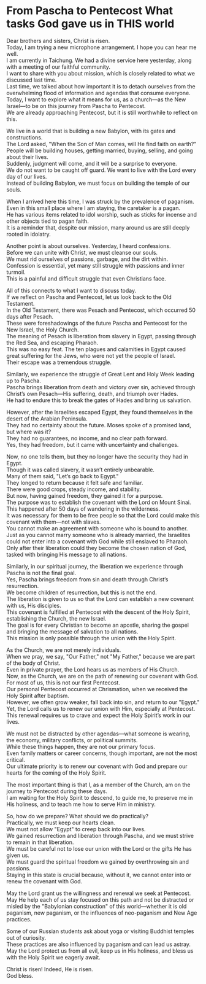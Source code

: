 # From Pascha to Pentecost What tasks God gave us in THIS world

Dear brothers and sisters, Christ is risen.  
Today, I am trying a new microphone arrangement. I hope you can hear me well.  
I am currently in Taichung. We had a divine service here yesterday, along with a meeting of our faithful community.  
I want to share with you about mission, which is closely related to what we discussed last time.  
Last time, we talked about how important it is to detach ourselves from the overwhelming flood of information and agendas that consume everyone.  
Today, I want to explore what it means for us, as a church—as the New Israel—to be on this journey from Pascha to Pentecost.  
We are already approaching Pentecost, but it is still worthwhile to reflect on this.  

We live in a world that is building a new Babylon, with its gates and constructions.  
The Lord asked, "When the Son of Man comes, will He find faith on earth?"  
People will be building houses, getting married, buying, selling, and going about their lives.  
Suddenly, judgment will come, and it will be a surprise to everyone.  
We do not want to be caught off guard. We want to live with the Lord every day of our lives.  
Instead of building Babylon, we must focus on building the temple of our souls.  

When I arrived here this time, I was struck by the prevalence of paganism.  
Even in this small place where I am staying, the caretaker is a pagan.  
He has various items related to idol worship, such as sticks for incense and other objects tied to pagan faith.  
It is a reminder that, despite our mission, many around us are still deeply rooted in idolatry.  

Another point is about ourselves. Yesterday, I heard confessions.  
Before we can unite with Christ, we must cleanse our souls.  
We must rid ourselves of passions, garbage, and the dirt within.  
Confession is essential, yet many still struggle with passions and inner turmoil.  
This is a painful and difficult struggle that even Christians face.  

All of this connects to what I want to discuss today.  
If we reflect on Pascha and Pentecost, let us look back to the Old Testament.  
In the Old Testament, there was Pesach and Pentecost, which occurred 50 days after Pesach.  
These were foreshadowings of the future Pascha and Pentecost for the New Israel, the Holy Church.  
The meaning of Pesach is liberation from slavery in Egypt, passing through the Red Sea, and escaping Pharaoh.  
This was no easy feat. The ten plagues and calamities in Egypt caused great suffering for the Jews, who were not yet the people of Israel.  
Their escape was a tremendous struggle.  

Similarly, we experience the struggle of Great Lent and Holy Week leading up to Pascha.  
Pascha brings liberation from death and victory over sin, achieved through Christ’s own Pesach—His suffering, death, and triumph over Hades.  
He had to endure this to break the gates of Hades and bring us salvation.  

However, after the Israelites escaped Egypt, they found themselves in the desert of the Arabian Peninsula.  
They had no certainty about the future. Moses spoke of a promised land, but where was it?  
They had no guarantees, no income, and no clear path forward.  
Yes, they had freedom, but it came with uncertainty and challenges.

Now, no one tells them, but they no longer have the security they had in Egypt.  
Though it was called slavery, it wasn’t entirely unbearable.  
Many of them said, "Let’s go back to Egypt."  
They longed to return because it felt safe and familiar.  
There were good crops, steady income, and stability.  
But now, having gained freedom, they gained it for a purpose.  
The purpose was to establish the covenant with the Lord on Mount Sinai.  
This happened after 50 days of wandering in the wilderness.  
It was necessary for them to be free people so that the Lord could make this covenant with them—not with slaves.  
You cannot make an agreement with someone who is bound to another.  
Just as you cannot marry someone who is already married, the Israelites could not enter into a covenant with God while still enslaved to Pharaoh.  
Only after their liberation could they become the chosen nation of God, tasked with bringing His message to all nations.  

Similarly, in our spiritual journey, the liberation we experience through Pascha is not the final goal.  
Yes, Pascha brings freedom from sin and death through Christ’s resurrection.  
We become children of resurrection, but this is not the end.  
The liberation is given to us so that the Lord can establish a new covenant with us, His disciples.  
This covenant is fulfilled at Pentecost with the descent of the Holy Spirit, establishing the Church, the new Israel.  
The goal is for every Christian to become an apostle, sharing the gospel and bringing the message of salvation to all nations.  
This mission is only possible through the union with the Holy Spirit.  

As the Church, we are not merely individuals.  
When we pray, we say, "Our Father," not "My Father," because we are part of the body of Christ.  
Even in private prayer, the Lord hears us as members of His Church.  
Now, as the Church, we are on the path of renewing our covenant with God.  
For most of us, this is not our first Pentecost.  
Our personal Pentecost occurred at Chrismation, when we received the Holy Spirit after baptism.  
However, we often grow weaker, fall back into sin, and return to our "Egypt."  
Yet, the Lord calls us to renew our union with Him, especially at Pentecost.  
This renewal requires us to crave and expect the Holy Spirit’s work in our lives.  

We must not be distracted by other agendas—what someone is wearing, the economy, military conflicts, or political summits.  
While these things happen, they are not our primary focus.  
Even family matters or career concerns, though important, are not the most critical.  
Our ultimate priority is to renew our covenant with God and prepare our hearts for the coming of the Holy Spirit.

The most important thing is that I, as a member of the Church, am on the journey to Pentecost during these days.  
I am waiting for the Holy Spirit to descend, to guide me, to preserve me in His holiness, and to teach me how to serve Him in ministry.  

So, how do we prepare? What should we do practically?  
Practically, we must keep our hearts clean.  
We must not allow "Egypt" to creep back into our lives.  
We gained resurrection and liberation through Pascha, and we must strive to remain in that liberation.  
We must be careful not to lose our union with the Lord or the gifts He has given us.  
We must guard the spiritual freedom we gained by overthrowing sin and passions.  
Staying in this state is crucial because, without it, we cannot enter into or renew the covenant with God.  

May the Lord grant us the willingness and renewal we seek at Pentecost.  
May He help each of us stay focused on this path and not be distracted or misled by the "Babylonian construction" of this world—whether it is old paganism, new paganism, or the influences of neo-paganism and New Age practices.  

Some of our Russian students ask about yoga or visiting Buddhist temples out of curiosity.  
These practices are also influenced by paganism and can lead us astray.  
May the Lord protect us from all evil, keep us in His holiness, and bless us with the Holy Spirit we eagerly await.  

Christ is risen! Indeed, He is risen.  
God bless.

